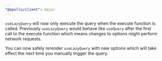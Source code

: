 ```yaml
---
"@apollo/client": major
---
```


`useLazyQuery` will now only execute the query when the execute function is called. Previously `useLazyQuery` would behave like `useQuery` after the first call to the execute function which means changes to options might perform network requests.

You can now safely rerender `useLazyQuery` with new options which will take effect the next time you manually trigger the query.
